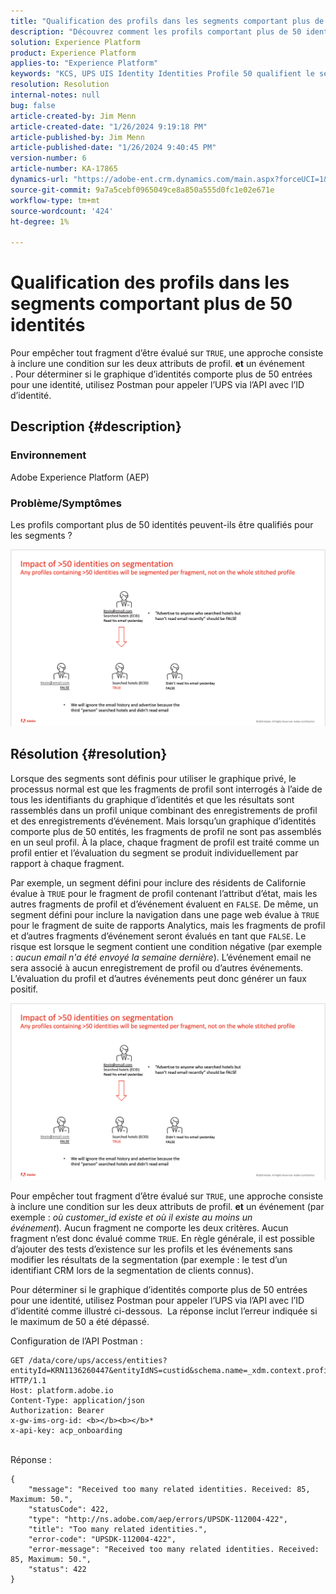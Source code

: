 ```yaml
---
title: "Qualification des profils dans les segments comportant plus de 50 identités"
description: "Découvrez comment les profils comportant plus de 50 identités sont qualifiés pour les segments Adobe Experience Platform."
solution: Experience Platform
product: Experience Platform
applies-to: "Experience Platform"
keywords: "KCS, UPS UIS Identity Identities Profile 50 qualifient le segment, la qualification, Adobe Experience Platform, AEP, Comment"
resolution: Resolution
internal-notes: null
bug: false
article-created-by: Jim Menn
article-created-date: "1/26/2024 9:19:18 PM"
article-published-by: Jim Menn
article-published-date: "1/26/2024 9:40:45 PM"
version-number: 6
article-number: KA-17865
dynamics-url: "https://adobe-ent.crm.dynamics.com/main.aspx?forceUCI=1&pagetype=entityrecord&etn=knowledgearticle&id=697b5c8d-90bc-ee11-a569-6045bd006268"
source-git-commit: 9a7a5cebf0965049ce8a850a555d0fc1e02e671e
workflow-type: tm+mt
source-wordcount: '424'
ht-degree: 1%

---
```


# Qualification des profils dans les segments comportant plus de 50 identités


Pour empêcher tout fragment d’être évalué sur `TRUE`, une approche consiste à inclure une condition sur les deux attributs de profil. <b>et</b> un événement . Pour déterminer si le graphique d’identités comporte plus de 50 entrées pour une identité, utilisez Postman pour appeler l’UPS via l’API avec l’ID d’identité.

## Description {#description}


### <b>Environnement</b>

Adobe Experience Platform (AEP)



### <b>Problème/Symptômes</b>

Les profils comportant plus de 50 identités peuvent-ils être qualifiés pour les segments ?



![](assets/___6a7b5c8d-90bc-ee11-a569-6045bd006268___.png)






## Résolution {#resolution}


Lorsque des segments sont définis pour utiliser le graphique privé, le processus normal est que les fragments de profil sont interrogés à l’aide de tous les identifiants du graphique d’identités et que les résultats sont rassemblés dans un profil unique combinant des enregistrements de profil et des enregistrements d’événement. Mais lorsqu’un graphique d’identités comporte plus de 50 entités, les fragments de profil ne sont pas assemblés en un seul profil. À la place, chaque fragment de profil est traité comme un profil entier et l’évaluation du segment se produit individuellement par rapport à chaque fragment.

Par exemple, un segment défini pour inclure des résidents de Californie évalue à `TRUE` pour le fragment de profil contenant l’attribut d’état, mais les autres fragments de profil et d’événement évaluent en `FALSE`. De même, un segment défini pour inclure la navigation dans une page web évalue à `TRUE` pour le fragment de suite de rapports Analytics, mais les fragments de profil et d’autres fragments d’événement seront évalués en tant que `FALSE`. Le risque est lorsque le segment contient une condition négative (par exemple : *aucun email n&#39;a été envoyé la semaine dernière*). L’événement email ne sera associé à aucun enregistrement de profil ou d’autres événements. L’évaluation du profil et d’autres événements peut donc générer un faux positif.

![](assets/6d02b7b2-cf7f-ec11-8d21-0022480aa950.png)

Pour empêcher tout fragment d’être évalué sur `TRUE`, une approche consiste à inclure une condition sur les deux attributs de profil. <b>et</b> un événement (par exemple : *où customer_id existe et où il existe au moins un événement*)*.* Aucun fragment ne comporte les deux critères. Aucun fragment n’est donc évalué comme `TRUE`. En règle générale, il est possible d’ajouter des tests d’existence sur les profils et les événements sans modifier les résultats de la segmentation (par exemple : le test d’un identifiant CRM lors de la segmentation de clients connus).

Pour déterminer si le graphique d’identités comporte plus de 50 entrées pour une identité, utilisez Postman pour appeler l’UPS via l’API avec l’ID d’identité comme illustré ci-dessous.  La réponse inclut l’erreur indiquée si le maximum de 50 a été dépassé.

Configuration de l’API Postman :


```
GET /data/core/ups/access/entities?entityId=KRN1136260447&entityIdNS=custid&schema.name=_xdm.context.profile HTTP/1.1
Host: platform.adobe.io
Content-Type: application/json
Authorization: Bearer 
x-gw-ims-org-id: <b></b><b></b>*
x-api-key: acp_onboarding
```

<br>Réponse :<br>

```
{
    "message": "Received too many related identities. Received: 85, Maximum: 50.",
    "statusCode": 422,
    "type": "http://ns.adobe.com/aep/errors/UPSDK-112004-422",
    "title": "Too many related identities.",
    "error-code": "UPSDK-112004-422",
    "error-message": "Received too many related identities. Received: 85, Maximum: 50.",
    "status": 422
}
```

